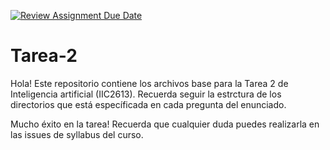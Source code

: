 [![Review Assignment Due Date](https://classroom.github.com/assets/deadline-readme-button-22041afd0340ce965d47ae6ef1cefeee28c7c493a6346c4f15d667ab976d596c.svg)](https://classroom.github.com/a/jvlmxIT3)
# Tarea-2
Hola! Este repositorio contiene los archivos base para la Tarea 2 de Inteligencia artificial (IIC2613).
Recuerda seguir la estrctura de los directorios que está específicada en cada pregunta del enunciado.

Mucho éxito en la tarea! Recuerda que cualquier duda puedes realizarla en las issues de syllabus del curso.
